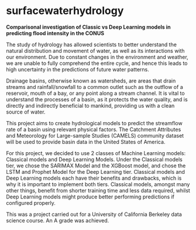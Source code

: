 # surfacewaterhydrology
**Comparisonal investigation of Classic vs Deep Learning models in predicting flood intensity in the CONUS**

The study of hydrology has allowed scientists to better understand the natural distribution and movement of water, as well as its interactions with our environment. Due to constant changes in the environment and weather, we are unable to fully comprehend the entire cycle, and hence this leads to high uncertainty in the predictions of future water patterns. 

Drainage basins, otherwise known as watersheds, are areas that drain streams and rainfall/snowfall to a common outlet such as the outflow of a reservoir, mouth of a bay, or any point along a stream channel. It is vital to understand the processes of a basin, as it protects the water quality, and is directly and indirectly beneficial to mankind, providing us with a clean source of water.

This project aims to create hydrological models to predict the streamflow rate of a basin using relevant physical factors. The Catchment Attributes and Meteorology for Large-sample Studies (CAMELS) community dataset will be used to provide basin data in the United States of America.

For this project, we decided to use 2 classes of Machine Learning models: Classical models and Deep Learning Models. Under the Classical models tier, we chose the SARIMAX Model and the XGBoost model, and chose the LSTM and Prophet Model for the Deep Learning tier. Classical models and Deep Learning models each have their benefits and drawbacks, which is why it is important to implement both tiers. Classical models, amongst many other things, benefit from shorter training time and less data required, whilst Deep Learning models might produce better performing predictions if configured properly.  

This was a project carried out for a University of California Berkeley data science course. An A grade was achieved.

